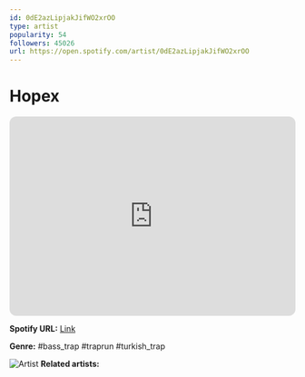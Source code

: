```yaml
---
id: 0dE2azLipjakJifWO2xrOO
type: artist
popularity: 54
followers: 45026
url: https://open.spotify.com/artist/0dE2azLipjakJifWO2xrOO
---
```

# Hopex

<iframe style="border-radius:12px" src="https://open.spotify.com/embed/artist/0dE2azLipjakJifWO2xrOO" width="100%" height="352" frameBorder="0" allowfullscreen="" allow="autoplay; clipboard-write; encrypted-media; fullscreen; picture-in-picture" loading="lazy"></iframe>

**Spotify URL:** [Link](https://open.spotify.com/artist/0dE2azLipjakJifWO2xrOO)

**Genre:**  #bass_trap #traprun #turkish_trap

![Artist](https://i.scdn.co/image/ab6761610000e5ebb648caba25797693ee9a5649)
**Related artists:**

